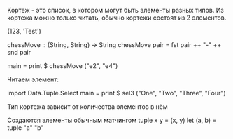 Кортеж - это список, в котором могут быть элементы разных типов.
Из кортежа можно только читать, обычно кортежи состоят из 2 элементов.

(123, 'Test')

chessMove :: (String, String) -> String
chessMove pair = fst pair ++ "-" ++ snd pair

main = print $ chessMove ("e2", "e4")


Читаем элемент:

import Data.Tuple.Select
main = print $ sel3 ("One", "Two", "Three", "Four")

Тип кортежа зависит от количества элементов в нём

Создаются элементы обычным матчингом
tuple x y = (x, y)
let (a, b) = tuple "a" "b"
